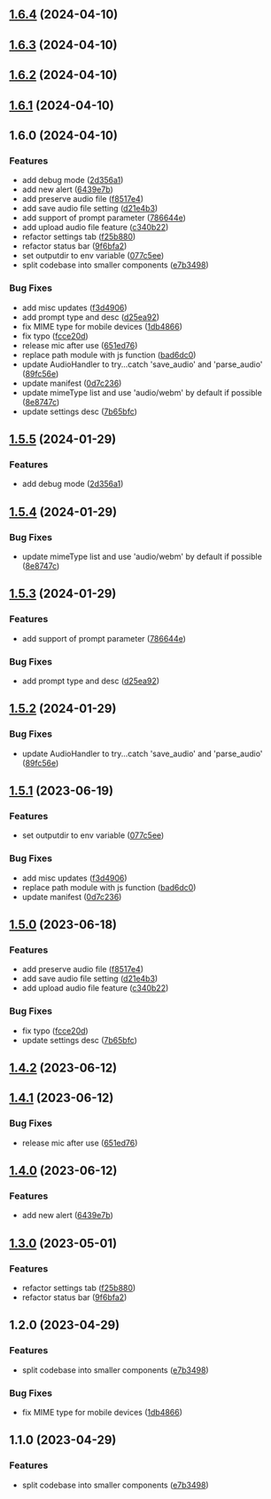 

## [1.6.4](https://github.com/iurev/whisper-obsidian-plugin/compare/1.6.3...1.6.4) (2024-04-10)

## [1.6.3](https://github.com/iurev/whisper-obsidian-plugin/compare/1.6.2...1.6.3) (2024-04-10)

## [1.6.2](https://github.com/iurev/whisper-obsidian-plugin/compare/1.6.1...1.6.2) (2024-04-10)

## [1.6.1](https://github.com/iurev/whisper-obsidian-plugin/compare/1.6.0...1.6.1) (2024-04-10)

## 1.6.0 (2024-04-10)


### Features

* add debug mode ([2d356a1](https://github.com/iurev/whisper-obsidian-plugin/commit/2d356a12ddc2fd24d99c02a73641573c32022b93))
* add new alert ([6439e7b](https://github.com/iurev/whisper-obsidian-plugin/commit/6439e7b6e33882e9e2ee87fd85dcfe528bb4afaa))
* add preserve audio file ([f8517e4](https://github.com/iurev/whisper-obsidian-plugin/commit/f8517e44219dc8b1b1d2875ec4b0230fe835d95b))
* add save audio file setting ([d21e4b3](https://github.com/iurev/whisper-obsidian-plugin/commit/d21e4b3a2556a25142b5c748b3734cf519abb689))
* add support of prompt parameter ([786644e](https://github.com/iurev/whisper-obsidian-plugin/commit/786644ed939ccc8e4a2b2bcc9beffb21173c38ed))
* add upload audio file feature ([c340b22](https://github.com/iurev/whisper-obsidian-plugin/commit/c340b22ff3d1abb9e853b0b2a59ed53025edfc2b))
* refactor settings tab ([f25b880](https://github.com/iurev/whisper-obsidian-plugin/commit/f25b88052c3f633249d688954e5a1d6028fcd4dc))
* refactor status bar ([9f6bfa2](https://github.com/iurev/whisper-obsidian-plugin/commit/9f6bfa214611a771fc30bd14c504064dc90cdb01))
* set outputdir to env variable ([077c5ee](https://github.com/iurev/whisper-obsidian-plugin/commit/077c5eedda82d71c9a0c2f6d81ab8d5371f4b4b7))
* split codebase into smaller components ([e7b3498](https://github.com/iurev/whisper-obsidian-plugin/commit/e7b3498481e2dddd811e46f0fe0bd939e01978f1))


### Bug Fixes

* add misc updates ([f3d4906](https://github.com/iurev/whisper-obsidian-plugin/commit/f3d490670a468e39a1872cdc2a3cff01cf0fcd27))
* add prompt type and desc ([d25ea92](https://github.com/iurev/whisper-obsidian-plugin/commit/d25ea9234df339c3b0ee8bf1b15984751576d62e))
* fix MIME type for mobile devices ([1db4866](https://github.com/iurev/whisper-obsidian-plugin/commit/1db486613ced5b12022f303d926dd91fdda74ad2))
* fix typo ([fcce20d](https://github.com/iurev/whisper-obsidian-plugin/commit/fcce20de8123d34405cfd6bd62578ae05d53a5f0))
* release mic after use ([651ed76](https://github.com/iurev/whisper-obsidian-plugin/commit/651ed76a5a57e23419931b9314478093ed597410))
* replace path module with js function ([bad6dc0](https://github.com/iurev/whisper-obsidian-plugin/commit/bad6dc0db11faca49dedbcda9817fd374f8cbfd8))
* update AudioHandler to try...catch 'save_audio' and 'parse_audio' ([89fc56e](https://github.com/iurev/whisper-obsidian-plugin/commit/89fc56e8bcda9ffdfaf255cc3877e82ecc4c297a))
* update manifest ([0d7c236](https://github.com/iurev/whisper-obsidian-plugin/commit/0d7c236942713e5fddf7eb45e9d439e431765f0f))
* update mimeType list and use 'audio/webm' by default if possible ([8e8747c](https://github.com/iurev/whisper-obsidian-plugin/commit/8e8747c3221da8868b7af79b16ba4aef67cc15b2))
* update settings desc ([7b65bfc](https://github.com/iurev/whisper-obsidian-plugin/commit/7b65bfcdf5a09b0798b704b3cc98c5f9bc8fa664))

## [1.5.5](https://github.com/nikdanilov/whisper-obsidian-plugin/compare/1.5.4...1.5.5) (2024-01-29)


### Features

* add debug mode ([2d356a1](https://github.com/nikdanilov/whisper-obsidian-plugin/commit/2d356a12ddc2fd24d99c02a73641573c32022b93))

## [1.5.4](https://github.com/nikdanilov/whisper-obsidian-plugin/compare/1.5.3...1.5.4) (2024-01-29)


### Bug Fixes

* update mimeType list and use 'audio/webm' by default if possible ([8e8747c](https://github.com/nikdanilov/whisper-obsidian-plugin/commit/8e8747c3221da8868b7af79b16ba4aef67cc15b2))

## [1.5.3](https://github.com/nikdanilov/whisper-obsidian-plugin/compare/1.5.2...1.5.3) (2024-01-29)


### Features

* add support of prompt parameter ([786644e](https://github.com/nikdanilov/whisper-obsidian-plugin/commit/786644ed939ccc8e4a2b2bcc9beffb21173c38ed))


### Bug Fixes

* add prompt type and desc ([d25ea92](https://github.com/nikdanilov/whisper-obsidian-plugin/commit/d25ea9234df339c3b0ee8bf1b15984751576d62e))

## [1.5.2](https://github.com/nikdanilov/whisper-obsidian-plugin/compare/1.5.1...1.5.2) (2024-01-29)


### Bug Fixes

* update AudioHandler to try...catch 'save_audio' and 'parse_audio' ([89fc56e](https://github.com/nikdanilov/whisper-obsidian-plugin/commit/89fc56e8bcda9ffdfaf255cc3877e82ecc4c297a))

## [1.5.1](https://github.com/nikdanilov/whisper-obsidian-plugin/compare/1.5.0...1.5.1) (2023-06-19)


### Features

* set outputdir to env variable ([077c5ee](https://github.com/nikdanilov/whisper-obsidian-plugin/commit/077c5eedda82d71c9a0c2f6d81ab8d5371f4b4b7))


### Bug Fixes

* add misc updates ([f3d4906](https://github.com/nikdanilov/whisper-obsidian-plugin/commit/f3d490670a468e39a1872cdc2a3cff01cf0fcd27))
* replace path module with js function ([bad6dc0](https://github.com/nikdanilov/whisper-obsidian-plugin/commit/bad6dc0db11faca49dedbcda9817fd374f8cbfd8))
* update manifest ([0d7c236](https://github.com/nikdanilov/whisper-obsidian-plugin/commit/0d7c236942713e5fddf7eb45e9d439e431765f0f))

## [1.5.0](https://github.com/nikdanilov/whisper-obsidian-plugin/compare/1.4.2...1.5.0) (2023-06-18)


### Features

* add preserve audio file ([f8517e4](https://github.com/nikdanilov/whisper-obsidian-plugin/commit/f8517e44219dc8b1b1d2875ec4b0230fe835d95b))
* add save audio file setting ([d21e4b3](https://github.com/nikdanilov/whisper-obsidian-plugin/commit/d21e4b3a2556a25142b5c748b3734cf519abb689))
* add upload audio file feature ([c340b22](https://github.com/nikdanilov/whisper-obsidian-plugin/commit/c340b22ff3d1abb9e853b0b2a59ed53025edfc2b))


### Bug Fixes

* fix typo ([fcce20d](https://github.com/nikdanilov/whisper-obsidian-plugin/commit/fcce20de8123d34405cfd6bd62578ae05d53a5f0))
* update settings desc ([7b65bfc](https://github.com/nikdanilov/whisper-obsidian-plugin/commit/7b65bfcdf5a09b0798b704b3cc98c5f9bc8fa664))

## [1.4.2](https://github.com/nikdanilov/whisper-obsidian-plugin/compare/1.4.1...1.4.2) (2023-06-12)

## [1.4.1](https://github.com/nikdanilov/whisper-obsidian-plugin/compare/1.4.0...1.4.1) (2023-06-12)


### Bug Fixes

* release mic after use ([651ed76](https://github.com/nikdanilov/whisper-obsidian-plugin/commit/651ed76a5a57e23419931b9314478093ed597410))

## [1.4.0](https://github.com/nikdanilov/whisper-obsidian-plugin/compare/1.3.0...1.4.0) (2023-06-12)


### Features

* add new alert ([6439e7b](https://github.com/nikdanilov/whisper-obsidian-plugin/commit/6439e7b6e33882e9e2ee87fd85dcfe528bb4afaa))

## [1.3.0](https://github.com/nikdanilov/whisper-obsidian-plugin/compare/1.2.0...1.3.0) (2023-05-01)

### Features

-   refactor settings tab ([f25b880](https://github.com/nikdanilov/whisper-obsidian-plugin/commit/f25b88052c3f633249d688954e5a1d6028fcd4dc))
-   refactor status bar ([9f6bfa2](https://github.com/nikdanilov/whisper-obsidian-plugin/commit/9f6bfa214611a771fc30bd14c504064dc90cdb01))

## 1.2.0 (2023-04-29)

### Features

-   split codebase into smaller components ([e7b3498](https://github.com/nikdanilov/whisper-obsidian-plugin/commit/e7b3498481e2dddd811e46f0fe0bd939e01978f1))

### Bug Fixes

-   fix MIME type for mobile devices ([1db4866](https://github.com/nikdanilov/whisper-obsidian-plugin/commit/1db486613ced5b12022f303d926dd91fdda74ad2))

## 1.1.0 (2023-04-29)

### Features

-   split codebase into smaller components ([e7b3498](https://github.com/nikdanilov/whisper-obsidian-plugin/commit/e7b3498481e2dddd811e46f0fe0bd939e01978f1))